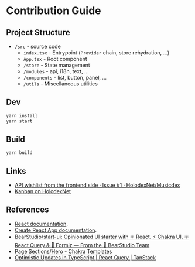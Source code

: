 # Contribution Guide

## Project Structure

- `/src` - source code
  - `index.tsx` - Entrypoint (`Provider` chain, store rehydration, ...)
  - `App.tsx` - Root component
  - `/store` - State management
  - `/modules` - api, i18n, text, ...
  - `/components` - list, button, panel, ...
  - `/utils` - Miscellaneous utilities

## Dev

```bash
yarn install
yarn start
```

## Build

```bash
yarn build
```

## Links

- [API wishlist from the frontend side · Issue #1 · HolodexNet/Musicdex](https://github.com/HolodexNet/Musicdex/issues/1)
- [Kanban on HolodexNet](https://github.com/HolodexNet/Holodex/projects/2)

## References

- [React documentation](https://reactjs.org/).
- [Create React App documentation](https://facebook.github.io/create-react-app/docs/getting-started).
- [BearStudio/start-ui: Opinionated UI starter with ⚛️ React, ⚡️ Chakra UI, ⚛️ React Query & 🐜 Formiz — From the 🐻 BearStudio Team](https://github.com/BearStudio/start-ui)
- [Page Sections/Hero - Chakra Templates](https://chakra-templates.dev/page-sections/hero)
- [Optimistic Updates in TypeScript | React Query | TanStack](https://react-query.tanstack.com/examples/optimistic-updates-typescript)
